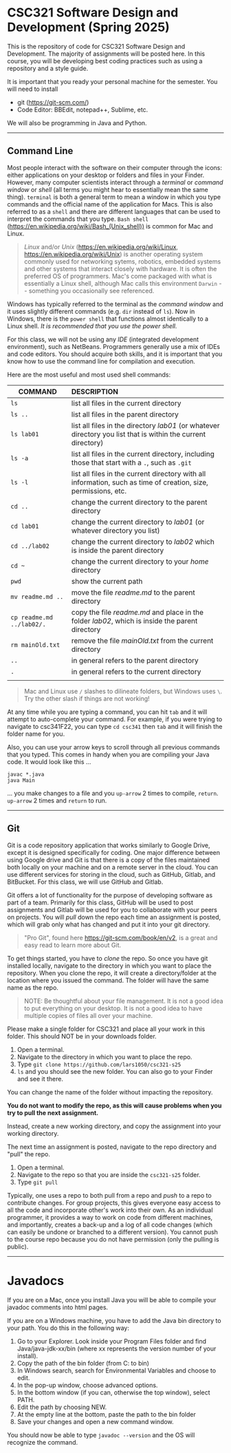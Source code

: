 # CSC321 Software Design and Development (Spring 2025)

This is the repository of code for CSC321 Software Design and Development. The majority of assignments
will be posted here. In this course, you
will be developing best coding practices such as using a repository and a style guide.

It is important that you ready your personal machine for the semester. You will need to install
- git (https://git-scm.com/)
- Code Editor: BBEdit, notepad++, Sublime, etc.

We will also be programming in Java and Python.

<hr>

## Command Line

Most people interact with the software on their computer through the icons: either applications on your desktop
or folders and files in your Finder. However, many computer scientists interact through a _terminal_ or
_command window_ or _shell_ (all terms you might hear to essentially mean the same thing). 
`terminal` is both a general term to mean a window in which you type commands and the official name of the application for Macs. This is also referred to as a `shell` and there are different languages that can be used to interpret
the commands that you type. `Bash shell` (https://en.wikipedia.org/wiki/Bash_(Unix_shell)) is common for Mac and Linux. 

> _Linux_ and/or _Unix_ (https://en.wikipedia.org/wiki/Linux, https://en.wikipedia.org/wiki/Unix) 
is another operating system commonly used for networking sytems, robotics, embedded systems 
and other systems that interact closely with hardware. It is often the preferred OS of programmers. Mac's come packaged with 
what is essentially a Linux shell, although Mac calls this environment `Darwin` -- something you occasionally see referenced.

Windows has typically referred to the terminal as the _command window_ and it uses slightly different commands (e.g. `dir` instead of `ls`). Now in Windows, 
there is the `power shell` that functions almost identically to a Linux shell. *It is recommended that you use the power shell.*

For this class, we will not be using any _IDE_ (integrated development environment), such as NetBeans. 
Programmers generally use a mix of IDEs and code editors. You should acquire both skills, and it is important that you
know how to use the command line for compilation and execution.

Here are the most useful and most used shell commands:

|    COMMAND        |     DESCRIPTION      |
| --------------|:-----------------------------------------------|
| `ls` | list all files in the current directory |
| `ls ..` | list all files in the parent directory
| `ls lab01` | list all files in the directory _lab01_ (or whatever directory you list that is within the current directory) |
| `ls -a` | list all files in the current directory, including those that start with a `.`, such as `.git`
| `ls -l` | list all files in the current directory with all information, such as time of creation, size,  permissions, etc. |
| `cd ..` | change the current directory to the parent directory |
| `cd lab01` | change the current directory to _lab01_ (or whatever directory you list) |
| `cd ../lab02` | change the current directory to _lab02_ which is inside the parent directory |
| `cd ~` | change the current directory to your _home_ directory |
| `pwd` | show the current path |
| `mv readme.md ..` | move the file _readme.md_ to the parent directory |
| `cp readme.md ../lab02/.` | copy the file _readme.md_ and place in the folder _lab02_, which is inside the parent directory |
| `rm mainOld.txt` | remove the file _mainOld.txt_ from the current directory |
| `..` | in general refers to the parent directory |
| `.` | in general refers to the current directory |
|    |   |

> Mac and Linux use `/` slashes to dilineate folders, but Windows uses `\`. Try the other slash if things are not working!

At any time while you are typing a command, you can hit `tab` and it will attempt to auto-complete your command.
For example, if you were trying to navigate to csc341F22, you can type `cd csc341` then `tab` and it will finish the
folder name for you.

Also, you can use your arrow keys to scroll through all previous commands that you typed. This comes in 
handy when you are compiling your Java code. It would look like this ...

```
javac *.java
java Main
```

... you make changes to a file and you `up-arrow` 2 times to compile, `return`. `up-arrow` 2 times and `return` to run.

<hr>

## Git

Git is a code repository application that works similarly to Google Drive, except it is designed specifically for coding.
One major difference between using Google drive and Git is that there is a copy of the files maintained both
locally on your machine and on a remote server in the cloud. You can use different services for storing in the cloud, 
such as GitHub, Gitlab, and BitBucket. For this class, we will use GitHub and Gitlab.

Git offers a lot of functionality for the purpose of developing software as part of a team. Primarily for this class, GitHub will be used to 
post assignments and Gitlab will be used for you to collaborate with your peers on projects. You will _pull_ down the repo each time an assignment is posted, which will grab only what has changed and put it into your git directory.

> "Pro Git", found here https://git-scm.com/book/en/v2, is a great and easy read to learn more about Git.

To get things started, you have to _clone_ the repo. So once you have git installed locally, navigate to the directory
in which you want to place the repository. When you clone the repo, it will create a directory/folder at the location where you issued the command. 
The folder will have the same name as the repo. 

> NOTE: Be thoughtful about your file management. It is not a good idea to put everything on your desktop. It is not
a good idea to have multiple copies of files all over your machine.

Please make a single folder for CSC321 and place all your work in this folder. This should NOT be in your downloads folder.

1. Open a terminal.
2. Navigate to the directory in which you want to place the repo.
3. Type `git clone https://github.com/lars1050/csc321-s25`
4. `ls` and you should see the new folder. You can also go to your Finder and see it there.

You can change the name of the folder without impacting the repository.

**You do not want to modify the repo, as this will cause problems when you try to pull the next assignment.**

Instead, create a new working directory, and copy the assignment into your working directory.

The next time an assignment is posted, navigate to the repo directory and "pull" the repo.

1. Open a terminal.
2. Navigate to the repo so that you are inside the `csc321-s25` folder.
3. Type `git pull`

Typically, one uses a repo to both pull from a repo and _push_ to a repo to contribute changes. For group
projects, this gives everyone easy access to all the code and incorporate other's work into their own.
As an individual programmer, it provides a way to work on code from different machines, and importantly,
creates a back-up and a log of all code changes (which can easily be undone or branched to a different version).
You cannot push to the course repo because you do not have permission (only the pulling is public).

<hr>

# Javadocs

If you are on a Mac, once you install Java you will be able to compile your javadoc comments into html pages.

If you are on a Windows machine, you have to add the Java bin directory to your path. You do this in the following way:

1. Go to your Explorer. Look inside your Program Files folder and find Java/java-jdk-xx/bin (where xx represents the version number of your install).
2. Copy the path of the bin folder (from C: to bin)
3. In Windows search, search for Environmental Variables and choose to edit.
4. In the pop-up window, choose advanced options.
5. In the bottom window (if you can, otherwise the top window), select PATH.
6. Edit the path by choosing NEW.
7. At the empty line at the bottom, paste the path to the bin folder
8. Save your changes and open a new command window.

You should now be able to type `javadoc --version` and the OS will recognize the command.





